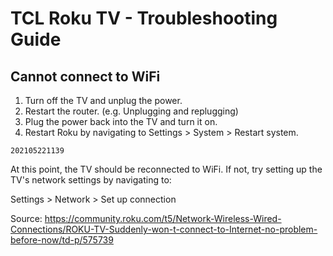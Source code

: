 # TCL Roku TV - Troubleshooting Guide

## Cannot connect to WiFi

1. Turn off the TV and unplug the power.
2. Restart the router. (e.g. Unplugging and replugging)
3. Plug the power back into the TV and turn it on.
4. Restart Roku by navigating to Settings > System > Restart system.

`202105221139`

At this point, the TV should be reconnected to WiFi.
If not, try setting up the TV's network settings by navigating to:

Settings > Network > Set up connection

Source: https://community.roku.com/t5/Network-Wireless-Wired-Connections/ROKU-TV-Suddenly-won-t-connect-to-Internet-no-problem-before-now/td-p/575739
